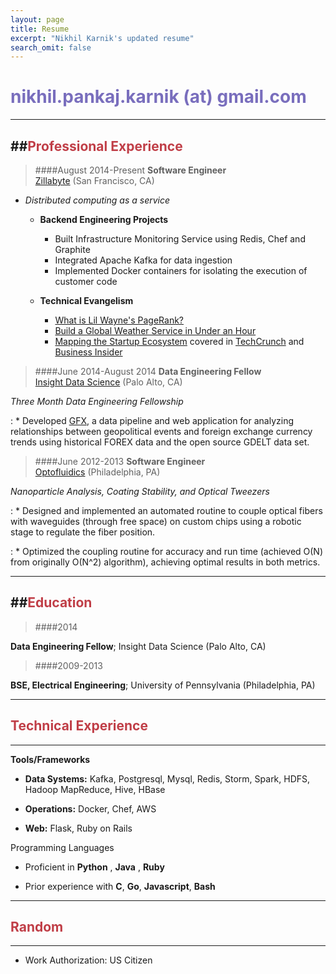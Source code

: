 ```yaml
---
layout: page
title: Resume
excerpt: "Nikhil Karnik's updated resume"
search_omit: false
---
```


<span style="color: #796EBD"> nikhil.pankaj.karnik (at) gmail.com</span>
============


--------------------  

##<span style="color: #C03E47">Professional Experience</span>
--------------------

> ####August 2014-Present
**Software Engineer**  
[Zillabyte](http://zillabyte.com) (San Francisco, CA)


- *Distributed computing as a service*  
  - **Backend Engineering Projects**      
    * Built Infrastructure Monitoring Service using Redis, Chef and Graphite  
    * Integrated Apache Kafka for data ingestion  
    * Implemented Docker containers for isolating the execution of customer code  

  - **Technical Evangelism**  
    * [What is Lil Wayne's PageRank?](http://blog.zillabyte.com/2014/10/28/lil-waynes-pagerank-part-1/)  
    * [Build a Global Weather Service in Under an Hour](https://www.twilio.com/blog/2015/01/rains-coming-tell-your-landlord-via-twilio-sms-and-zillabyte.html)  
    * [Mapping the Startup Ecosystem](http://blog.zillabyte.com/2014/11/23/mapping-tech-bubbles/) covered in <a href="http://techcrunch.com/2014/12/05/zillabyte-startup-fundings/" target="_blank" class="btn">TechCrunch</a> and <a href="http://www.businessinsider.com/these-mesmerizing-time-lapse-maps-show-how-startups-are-transforming-major-cities-2014-11" target="_blank" class="btn">Business Insider</a>


> ####June 2014-August 2014
**Data Engineering Fellow**  
[Insight Data Science](http://insightdatascience.com) (Palo Alto, CA)

*Three Month Data Engineering Fellowship*  

:   * Developed [GFX](http://github.com/nkarnik/GFX), a data pipeline and web application for analyzing relationships between geopolitical events and foreign exchange currency trends using historical FOREX data and the open source GDELT data set.

    

> ####June 2012-2013
**Software Engineer**  
[Optofluidics](http://opfluid.com) (Philadelphia, PA)

*Nanoparticle Analysis, Coating Stability, and Optical Tweezers*

:   * Designed and implemented an automated routine to couple optical fibers with waveguides (through free space) on custom chips using a robotic stage to regulate the fiber position.

:    * Optimized the coupling routine for accuracy and run time (achieved O(N) from originally O(N^2) algorithm), achieving optimal results in both metrics.
        
------------------- 
 
##<span style="color: #C03E47">Education</span>
--------------------
 
> ####2014  

**Data Engineering Fellow**; Insight Data Science (Palo Alto, CA)  


> ####2009-2013  

**BSE, Electrical Engineering**; University of
Pennsylvania (Philadelphia, PA)
 
 
--------------------   

## <span style="color: #C03E47">Technical Experience</span>  
--------------------
 
**Tools/Frameworks**  

* **Data Systems:** Kafka, Postgresql, Mysql, Redis, Storm, Spark, HDFS, Hadoop MapReduce, Hive, HBase  

* **Operations:** Docker, Chef, AWS

* **Web:** Flask, Ruby on Rails
 
 
Programming Languages  

* Proficient in **Python** , **Java** , **Ruby** 
 
* Prior experience with **C**, **Go**, **Javascript**, **Bash**
 
[ref]: https://github.com/nkarnik/

--------------------   
 
## <span style="color: #C03E47">Random</span>
----------------------------------------
 
* Work Authorization: US Citizen
 


